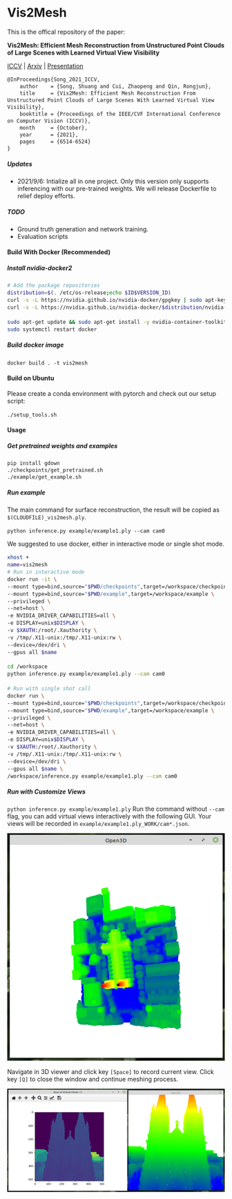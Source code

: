# Vis2Mesh

This is the offical repository of the paper:

**Vis2Mesh: Efficient Mesh Reconstruction from Unstructured Point Clouds of Large Scenes with Learned Virtual View Visibility**

[ICCV](https://openaccess.thecvf.com/content/ICCV2021/html/Song_Vis2Mesh_Efficient_Mesh_Reconstruction_From_Unstructured_Point_Clouds_of_Large_ICCV_2021_paper.html) | [Arxiv](https://arxiv.org/abs/2108.08378) | [Presentation](https://youtu.be/KN55e_q6llE?feature=shared)

```
@InProceedings{Song_2021_ICCV,
    author    = {Song, Shuang and Cui, Zhaopeng and Qin, Rongjun},
    title     = {Vis2Mesh: Efficient Mesh Reconstruction From Unstructured Point Clouds of Large Scenes With Learned Virtual View Visibility},
    booktitle = {Proceedings of the IEEE/CVF International Conference on Computer Vision (ICCV)},
    month     = {October},
    year      = {2021},
    pages     = {6514-6524}
}
```

##### Updates

- 2021/9/6: Intialize all in one project. Only this version only supports inferencing with our pre-trained weights. We will release Dockerfile to relief deploy efforts.

##### TODO

- Ground truth generation and network training.
- Evaluation scripts

#### Build With Docker (Recommended)

##### Install nvidia-docker2

```bash
# Add the package repositories
distribution=$(. /etc/os-release;echo $ID$VERSION_ID)
curl -s -L https://nvidia.github.io/nvidia-docker/gpgkey | sudo apt-key add -
curl -s -L https://nvidia.github.io/nvidia-docker/$distribution/nvidia-docker.list | sudo tee /etc/apt/sources.list.d/nvidia-docker.list

sudo apt-get update && sudo apt-get install -y nvidia-container-toolkit
sudo systemctl restart docker
```

##### Build docker image

`docker build . -t vis2mesh`

#### Build on Ubuntu

Please create a conda environment with pytorch and check out our setup script:

`./setup_tools.sh`
#### Usage
##### Get pretrained weights and examples

``` shell
pip install gdown
./checkpoints/get_pretrained.sh
./example/get_example.sh
```
##### Run example

The main command for surface reconstruction, the result will be copied as `$(CLOUDFILE)_vis2mesh.ply`.

`python inference.py example/example1.ply --cam cam0`

We suggested to use docker, either in interactive mode or single shot mode.

```bash
xhost +
name=vis2mesh
# Run in interactive mode
docker run -it \
--mount type=bind,source="$PWD/checkpoints",target=/workspace/checkpoints \
--mount type=bind,source="$PWD/example",target=/workspace/example \
--privileged \
--net=host \
-e NVIDIA_DRIVER_CAPABILITIES=all \
-e DISPLAY=unix$DISPLAY \
-v $XAUTH:/root/.Xauthority \
-v /tmp/.X11-unix:/tmp/.X11-unix:rw \
--device=/dev/dri \
--gpus all $name

cd /workspace
python inference.py example/example1.ply --cam cam0

# Run with single shot call
docker run \
--mount type=bind,source="$PWD/checkpoints",target=/workspace/checkpoints \
--mount type=bind,source="$PWD/example",target=/workspace/example \
--privileged \
--net=host \
-e NVIDIA_DRIVER_CAPABILITIES=all \
-e DISPLAY=unix$DISPLAY \
-v $XAUTH:/root/.Xauthority \
-v /tmp/.X11-unix:/tmp/.X11-unix:rw \
--device=/dev/dri \
--gpus all $name \
/workspace/inference.py example/example1.ply --cam cam0
```

##### Run with Customize Views

`python inference.py example/example1.ply`
Run the command without `--cam` flag, you can add virtual views interactively with the following GUI. Your views will be recorded in `example/example1.ply_WORK/cam*.json`.

![Main View](imgs/simplecamcreator.png)

Navigate in 3D viewer and click key `[Space]` to record current view. Click key `[Q]` to close the window and continue meshing process.

![Record Virtual Views](imgs/simplecam_recordview.png)


<!-- # Training

export DATASET_PATH="$PWD/dataset"
export PYTHONPATH="$PWD:$PYTHONPATH"

python trainer/train_visnet.py -d $DATASET_PATH -l 0.005 -b 15 -e 50 --decay-step 5 --decay-rate 0.5 -a 'PartialConvUNet(input_channels=2)'
python trainer/train_depthnet.py -d $DATASET_PATH -l 0.005 -b 15 -e 50 --decay-step 5 --decay-rate 0.5 -a 'PartialConvUNet(input_channels=2)'
python trainer/train_depthnetrefine.py -d $DATASET_PATH -l 0.001 -b 8 -e 30 --decay-step 5 --decay-rate 0.5 -a 'PartialConvUNet(input_channels=2)' 'PartialConvUNet(input_channels=2)' -t True True --load0 "checkpoints/VIS_PartialConvUNet(input_channels=2)_epoch50.pth" --load1 "checkpoints/DEPTH_PartialConvUNet(input_channels=2)_epoch50.pth"

mv "checkpoints/REFDEPTH_PartialConvUNet(input_channels=2)_epoch30.pth" "checkpoints/REFDEPTH_PartialConvUNet(input_channels=2)_epoch30_best.pth"

python trainer/train_cascadenet.py -d $DATASET_PATH -l 0.001 -b 5 -e 70 --decay-step 7 --decay-rate 0.5 -a 'PartialConvUNet(input_channels=2)' 'PartialConvUNet(input_channels=2)' 'PartialConvUNet(input_channels=3)' -t False False True --load0 "checkpoints/REFVIS_PartialConvUNet(input_channels=2)_epoch30_best.pth" --load1 "checkpoints/REFDEPTH_PartialConvUNet(input_channels=2)_epoch30_best.pth"

python trainer/train_cascadenet.py -d $DATASET_PATH -l 0.0001 -b 5 -e 30 --decay-step 8 --decay-rate 0.5 -a 'PartialConvUNet(input_channels=2)' 'PartialConvUNet(input_channels=2)' 'PartialConvUNet(input_channels=3)' -t True True True --load "checkpoints/VISDEPVIS_['PartialConvUNet(input_channels=2)', 'PartialConvUNet(input_channels=2)', 'PartialConvUNet(input_channels=3)']_epoch70.pth"

mv "checkpoints/VISDEPVIS_['PartialConvUNet(input_channels=2)', 'PartialConvUNet(input_channels=2)', 'PartialConvUNet(input_channels=3)']_epoch30.pth" "checkpoints/VISDEPVIS_CascadePPP_epoch30.pth" -->
